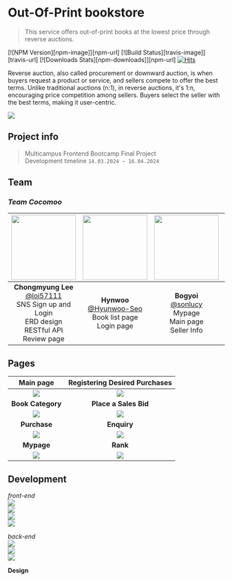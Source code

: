 # Out-Of-Print bookstore
> This service offers out-of-print books at the lowest price through reverse auctions.

[![NPM Version][npm-image]][npm-url]
[![Build Status][travis-image]][travis-url]
[![Downloads Stats][npm-downloads]][npm-url]
[![Hits](https://hits.seeyoufarm.com/api/count/incr/badge.svg?url=https%3A%2F%2Fgithub.com%2Fgjbae1212%2Fhit-counter)](https://hits.seeyoufarm.com)                    

Reverse auction, also called procurement or downward auction, is when buyers request a product or service, and sellers compete to offer the best terms. Unlike traditional auctions (n:1), in reverse auctions, it's 1:n, encouraging price competition among sellers. Buyers select the seller with the best terms, making it user-centric.

![](./header.png)

## Project info

> Multicampus Frontend Bootcamp Final Project <br>
> Development timeline `14.03.2024 ~ 16.04.2024`

## Team

### *Team Cocomoo*

|<img src="https://avatars.githubusercontent.com/u/79436968?v=4" width="150" height="150"/>|<img src="https://avatars.githubusercontent.com/u/90229940?v=4" width="150" height="150"/>|<img src="https://avatars.githubusercontent.com/u/86239847?v=4" width="150" height="150"/>|<img src="https://avatars.githubusercontent.com/u/117055681?v=4" width="150" height="150"/>|<img src="https://avatars.githubusercontent.com/u/128718237?v=4" width="150" height="150"/>|<img src="https://avatars.githubusercontent.com/u/154579448?v=4" width="150" height="150"/>|
|:-:|:-:|:-:|:-:|:-:|:-:|
|**Chongmyung Lee**<br/>[@loi57111](https://github.com/loi57111)<br>SNS Sign up and Login<br>ERD design<br>RESTful API<br>Review page<br>|**Hynwoo**<br/>[@Hyunwoo-Seo](https://github.com/Hyunwoo-Seo)<br>Book list page<br>Login page|**Bogyoi**<br>[@sonlucy](https://github.com/sonlucy)<br>Mypage<br>Main page<br>Seller Info|**Hyewon**<br/>[@h1yoo](https://github.com/h1yoo)<br>Purchase page<br>book details page<br>Sign up page<br>|**Yoonha**<br/>[@YoonhaJ](https://github.com/YoonhaJ)<br>UI/UX design<br>book search API<br>Admin page<br>|**Yujin**[@jinyucha](https://github.com/jinyucha)<br>Help page<br>My info page<br>My page|


## Pages

|Main page|Registering Desired Purchases|
|:-:|:-:|
|![](./layout/main.png)|![](./layout/buyform.png)|
|**Book Category**|**Place a Sales Bid**|
|![](./layout/booklist.png)|![](./layout/sell.png)|
|**Purchase**|**Enquiry**|
|![](./layout/buy.png)|![](./layout/qna.png)|
|**Mypage**|**Rank**|
|![](./layout/mypage.png)|![](./layout/rank.png)|

## Development

*front-end* <br>
<img src="https://img.shields.io/badge/html5-E34F26?style=for-the-badge&logo=html5&logoColor=white"><br>
<img src="https://img.shields.io/badge/css-1572B6?style=for-the-badge&logo=css3&logoColor=white"><br>
<img src="https://img.shields.io/badge/javascript-F7DF1E?style=for-the-badge&logo=javascript&logoColor=black"><br>
<img src="https://img.shields.io/badge/react-61DAFB?style=for-the-badge&logo=react&logoColor=black"><br>

*back-end*<br>
<img src="https://img.shields.io/badge/node.js-339933?style=for-the-badge&logo=Node.js&logoColor=white"><br>
<img src="https://img.shields.io/badge/express-000000?style=for-the-badge&logo=express&logoColor=white"><br>
<img src="https://img.shields.io/badge/mysql-4479A1?style=for-the-badge&logo=mysql&logoColor=white"><br>

**Design**


